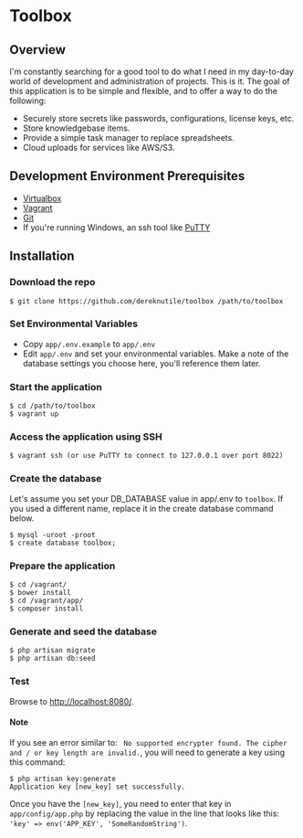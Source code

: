 # Toolbox

## Overview
I'm constantly searching for a good tool to do what I need in my day-to-day
world of development and administration of projects.  This is it.  The goal of
this application is to be simple and flexible, and to offer a way to do the
following:

* Securely store secrets like passwords, configurations, license keys, etc.
* Store knowledgebase items.
* Provide a simple task manager to replace spreadsheets.
* Cloud uploads for services like AWS/S3.

## Development Environment Prerequisites

* [Virtualbox](https://www.virtualbox.org/)
* [Vagrant](https://www.vagrantup.com/)
* [Git](https://git-scm.com/)
* If you're running Windows, an ssh tool like [PuTTY](http://www.putty.org/)

## Installation
### Download the repo
    $ git clone https://github.com/dereknutile/toolbox /path/to/toolbox

### Set Environmental Variables

 * Copy `app/.env.example` to `app/.env`
 * Edit `app/.env` and set your environmental variables.  Make a note of the
 database settings you choose here, you'll reference them later.

### Start the application
    $ cd /path/to/toolbox
    $ vagrant up

### Access the application using SSH
    $ vagrant ssh (or use PuTTY to connect to 127.0.0.1 over port 8022)

### Create the database
Let's assume you set your DB_DATABASE value in app/.env to `toolbox`.  If you
used a different name, replace it in the create database command below.

    $ mysql -uroot -proot
    $ create database toolbox;

### Prepare the application
    $ cd /vagrant/
    $ bower install
    $ cd /vagrant/app/
    $ composer install

### Generate and seed the database
    $ php artisan migrate
    $ php artisan db:seed

### Test
Browse to [http://localhost:8080/](http://localhost:8080/).

#### Note
If you see an error similar to: ` No supported encrypter found. The cipher and / or key length are invalid.`, you will need to generate a key using this command:

    $ php artisan key:generate
    Application key [new_key] set successfully.

Once you have the `[new_key]`, you need to enter that key in `app/config/app.php` by replacing the value in the line that looks like this: `'key' => env('APP_KEY', 'SomeRandomString')`.
